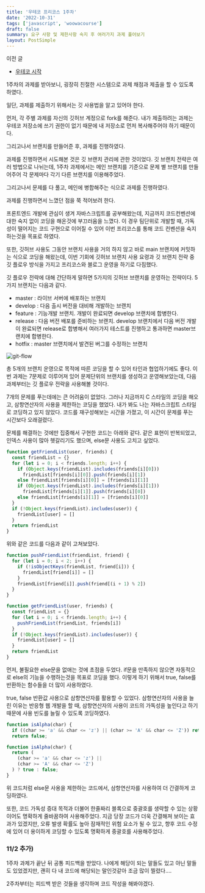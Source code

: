 ```yaml
---
title: '우테코 프리코스 1주차'
date: '2022-10-31'
tags: ['javascript', 'woowacourse']
draft: false
summary: 요구 사항 및 제한사항 숙지 후 여러가지 과제 풀어보기
layout: PostSimple
---
```


이전 글

- [우테코 시작](https://chanwoong1.github.io/blog/woowacourse/precourse_main)

1주차의 과제를 받아보니, 굉장히 친절한 시스템으로 과제 채점과 제출을 할 수 있도록 하였다.

일단, 과제를 제출하기 위해서는 깃 사용법을 알고 있어야 한다.

먼저, 각 주별 과제를 자신의 깃허브 계정으로 fork를 해준다. 내가 제출하려는 과제는 우테코 저장소에 쓰기 권한이 없기 때문에 내 저장소로 먼저 복사해주어야 하기 때문이다.

그리고나서 브랜치를 만들어준 후, 과제를 진행하였다.

과제를 진행하면서 시도해본 것은 깃 브랜치 관리에 관한 것이었다. 깃 브랜치 전략은 여러 방법으로 나뉘는데, 1주차 과제에서는 메인 브랜치를 기준으로 문제 별 브랜치를 만들어주어 각 문제마다 각기 다른 브랜치를 이용해주었다.

그리고나서 문제를 다 풀고, 메인에 병합해주는 식으로 과제를 진행하였다.

과제를 진행하면서 느꼈던 점을 쭉 적어보려 한다.

프론트엔드 개발에 관심이 생겨 자바스크립트를 공부해왔는데, 지금까지 코드컨벤션에 대한 숙지 없이 코딩을 해온것에 부끄러움을 느꼈다. 이 경우 팀단위로 개발할 때, 가독성이 떨어지는 코드 구현으로 이어질 수 있어 이번 프리코스를 통해 코드 컨벤션을 숙지하는것을 목표로 하였다.

또한, 깃허브 사용도 그동안 브랜치 사용을 거의 하지 않고 바로 main 브랜치에 커밋하는 식으로 코딩을 해왔는데, 이번 기회에 깃허브 브랜치 사용 요령과 깃 브랜치 전략 중 깃 플로우 방식을 가지고 프리코스와 블로그 운영을 하기로 다짐했다.

깃 플로우 전략에 대해 간단하게 말하면 5가지의 깃허브 브랜치를 운영하는 전략이다. 5가지 브랜치는 다음과 같다.

- master : 라이브 서버에 배포하는 브랜치
- develop : 다음 출시 버전을 대비해 개발하는 브랜치
- feature : 기능개발 브랜치. 개발이 완료되면 develop 브랜치에 합병한다.
- release : 다음 버전 배포를 준비하는 브랜치. develop 브랜치에서 다음 버전 개발이 완료되면 release로 합병해서 여러가지 테스트를 진행하고 통과하면 master브랜치에 합병한다.
- hotfix : master 브랜치에서 발견된 버그를 수정하는 브랜치

![git-flow](https://techblog.woowahan.com/wp-content/uploads/img/2017-10-30/git-flow_overall_graph.png)

총 5개의 브랜치 운영으로 목적에 따른 코딩을 할 수 있어 타인과 협업하기에도 좋다. 이번 과제는 7문제로 이루어져 있어 문제단위의 브랜치를 생성하고 운영해보았는데, 다음 과제부터는 깃 플로우 전략을 사용해볼 것이다.

7개의 문제를 푸는데에는 큰 어려움이 없었다. 그러나 지금까지 C 스타일의 코딩을 해오고, 삼항연산자의 사용을 제한하는 코딩을 했었다. 내가 봐도 나는 자바스크립트 스타일로 코딩하고 있지 않았다. 코드를 재구성해보는 시간을 가졌고, 이 시간이 문제를 푸는 시간보다 오래걸렸다.

문제를 해결하는 것에만 집중해서 구현한 코드는 아래와 같다. 같은 표현이 반복되었고, 인덱스 사용이 많아 헷갈리기도 했으며, else문 사용도 고치고 싶었다.

```js
function getFriendList(user, friends) {
  const friendList = {}
  for (let i = 0; i < friends.length; i++) {
    if (Object.keys(friendList).includes(friends[i][0]))
      friendList[friends[i][0]].push(friends[i][1])
    else friendList[friends[i][0]] = [friends[i][1]]
    if (Object.keys(friendList).includes(friends[i][1]))
      friendList[friends[i][1]].push(friends[i][0])
    else friendList[friends[i][1]] = [friends[i][0]]
  }
  if (!Object.keys(friendList).includes(user)) {
    friendList[user] = []
  }
  return friendList
}
```

위와 같은 코드를 다음과 같이 고쳐보았다.

```js
function pushFriendList(friendList, friend) {
  for (let i = 0; i < 2; i++) {
    if (!isObjectKeys(friendList, friend[i])) {
      friendList[friend[i]] = []
    }
    friendList[friend[i]].push(friend[(i + 1) % 2])
  }
}

function getFriendList(user, friends) {
  const friendList = {}
  for (let i = 0; i < friends.length; i++) {
    pushFriendList(friendList, friends[i])
  }
  if (!Object.keys(friendList).includes(user)) {
    friendList[user] = []
  }
  return friendList
}
```

먼저, 불필요한 else문을 없애는 것에 초점을 두었다. if문을 만족하지 않으면 자동적으로 else의 기능을 수행하는것을 목표로 코딩을 했다. 이렇게 하기 위해서 true, false를 반환하는 함수들을 더 많이 사용하였다.

true, false 반환값 사용으로 삼항연산자를 활용할 수 있었다. 삼항연산자의 사용을 늘린 이유는 반응형 웹 개발을 할 때, 삼항연산자의 사용이 코드의 가독성을 높인다고 하기 때문에 사용 빈도를 늘릴 수 있도록 코딩하였다.

```js
function isAlpha(char) {
  if ((char >= 'a' && char <= 'z') || (char >= 'A' && char <= 'Z')) return true;
  return false;

function isAlpha(char) {
  return (
	(char >= 'a' && char <= 'z') ||
	(char >= 'A' && char <= 'Z')
  ) ? true : false;
}
```

위 코드처럼 else문 사용을 제한하는 코드에서, 삼항연산자를 사용하여 더 간결하게 코딩하였다.

또한, 코드 가독성 증대 목적과 더불어 한줄짜리 블록으로 중괄호를 생략할 수 있는 상황이어도 명확하게 줄바꿈하여 사용해주었다. 지금 당장 코드가 더욱 간결해져 보이는 효과가 있겠지만, 오류 발생 확률도 높아 잠재적인 위험 요소가 될 수 있고, 향후 코드 수정에 있어 더 용이하게 코딩할 수 있도록 명확하게 중괄호를 사용해주었다.

### 11/2 추가)

1주차 과제가 끝난 뒤 공통 피드백을 받았다. 나에게 해당이 되는 말들도 있고 아닌 말들도 있었겠지만, 괜히 다 내 코드에 해당되는 말인것같아 조금 많이 찔렸다....

2주차부터는 피드백 받은 것들을 생각하며 코드 작성을 해봐야겠다.
